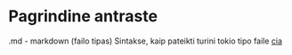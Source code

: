 # Pagrindine antraste

.md - markdown (failo tipas)
Sintakse, kaip pateikti turini tokio  tipo faile [cia](https://github.com/GiedreKite/labirintas/assets/167992892/30f4c672-e34d-48ca-bf72-951bb9529d29)
